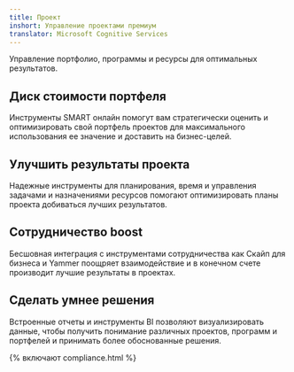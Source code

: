 ```yaml
---
title: Проект
inshort: Управление проектами премиум
translator: Microsoft Cognitive Services
---
```


Управление портфолио, программы и ресурсы для оптимальных результатов.

## Диск стоимости портфеля
Инструменты SMART онлайн помогут вам стратегически оценить и оптимизировать свой портфель проектов для максимального использования ее значение и доставить на бизнес-целей. 

## Улучшить результаты проекта
Надежные инструменты для планирования, время и управления задачами и назначениями ресурсов помогают оптимизировать планы проекта добиваться лучших результатов. 

## Сотрудничество boost
Бесшовная интеграция с инструментами сотрудничества как Скайп для бизнеса и Yammer поощряет взаимодействие и в конечном счете производит лучшие результаты в проектах. 

## Сделать умнее решения 
Встроенные отчеты и инструменты BI позволяют визуализировать данные, чтобы получить понимание различных проектов, программ и портфелей и принимать более обоснованные решения. 

{% включают compliance.html %}



